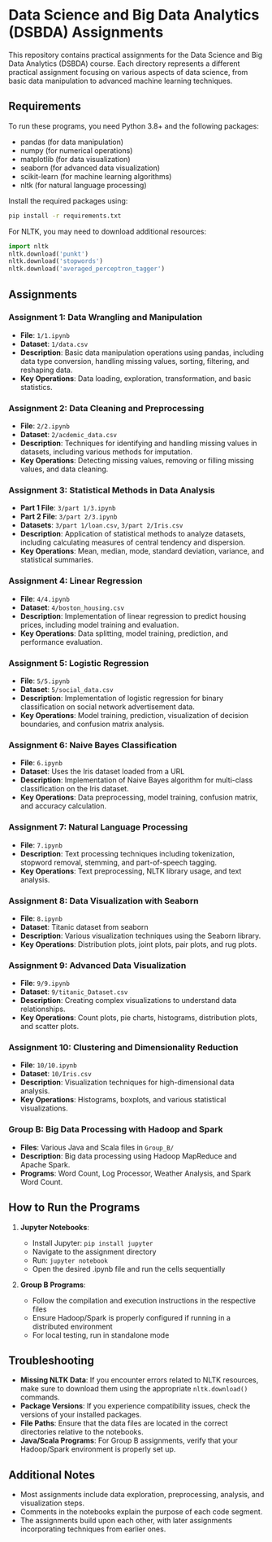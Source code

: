 # Data Science and Big Data Analytics (DSBDA) Assignments

This repository contains practical assignments for the Data Science and Big Data Analytics (DSBDA) course. Each directory represents a different practical assignment focusing on various aspects of data science, from basic data manipulation to advanced machine learning techniques.

## Requirements

To run these programs, you need Python 3.8+ and the following packages:

- pandas (for data manipulation)
- numpy (for numerical operations)
- matplotlib (for data visualization)
- seaborn (for advanced data visualization)
- scikit-learn (for machine learning algorithms)
- nltk (for natural language processing)

Install the required packages using:

```bash
pip install -r requirements.txt
```

For NLTK, you may need to download additional resources:

```python
import nltk
nltk.download('punkt')
nltk.download('stopwords')
nltk.download('averaged_perceptron_tagger')
```

## Assignments

### Assignment 1: Data Wrangling and Manipulation
- **File**: `1/1.ipynb`
- **Dataset**: `1/data.csv`
- **Description**: Basic data manipulation operations using pandas, including data type conversion, handling missing values, sorting, filtering, and reshaping data.
- **Key Operations**: Data loading, exploration, transformation, and basic statistics.

### Assignment 2: Data Cleaning and Preprocessing
- **File**: `2/2.ipynb`
- **Dataset**: `2/acdemic_data.csv`
- **Description**: Techniques for identifying and handling missing values in datasets, including various methods for imputation.
- **Key Operations**: Detecting missing values, removing or filling missing values, and data cleaning.

### Assignment 3: Statistical Methods in Data Analysis
- **Part 1 File**: `3/part 1/3.ipynb`
- **Part 2 File**: `3/part 2/3.ipynb`
- **Datasets**: `3/part 1/loan.csv`, `3/part 2/Iris.csv`
- **Description**: Application of statistical methods to analyze datasets, including calculating measures of central tendency and dispersion.
- **Key Operations**: Mean, median, mode, standard deviation, variance, and statistical summaries.

### Assignment 4: Linear Regression
- **File**: `4/4.ipynb`
- **Dataset**: `4/boston_housing.csv`
- **Description**: Implementation of linear regression to predict housing prices, including model training and evaluation.
- **Key Operations**: Data splitting, model training, prediction, and performance evaluation.

### Assignment 5: Logistic Regression
- **File**: `5/5.ipynb`
- **Dataset**: `5/social_data.csv`
- **Description**: Implementation of logistic regression for binary classification on social network advertisement data.
- **Key Operations**: Model training, prediction, visualization of decision boundaries, and confusion matrix analysis.

### Assignment 6: Naive Bayes Classification
- **File**: `6.ipynb`
- **Dataset**: Uses the Iris dataset loaded from a URL
- **Description**: Implementation of Naive Bayes algorithm for multi-class classification on the Iris dataset.
- **Key Operations**: Data preprocessing, model training, confusion matrix, and accuracy calculation.

### Assignment 7: Natural Language Processing
- **File**: `7.ipynb`
- **Description**: Text processing techniques including tokenization, stopword removal, stemming, and part-of-speech tagging.
- **Key Operations**: Text preprocessing, NLTK library usage, and text analysis.

### Assignment 8: Data Visualization with Seaborn
- **File**: `8.ipynb`
- **Dataset**: Titanic dataset from seaborn
- **Description**: Various visualization techniques using the Seaborn library.
- **Key Operations**: Distribution plots, joint plots, pair plots, and rug plots.

### Assignment 9: Advanced Data Visualization
- **File**: `9/9.ipynb`
- **Dataset**: `9/titanic_Dataset.csv`
- **Description**: Creating complex visualizations to understand data relationships.
- **Key Operations**: Count plots, pie charts, histograms, distribution plots, and scatter plots.

### Assignment 10: Clustering and Dimensionality Reduction
- **File**: `10/10.ipynb`
- **Dataset**: `10/Iris.csv`
- **Description**: Visualization techniques for high-dimensional data analysis.
- **Key Operations**: Histograms, boxplots, and various statistical visualizations.

### Group B: Big Data Processing with Hadoop and Spark
- **Files**: Various Java and Scala files in `Group_B/`
- **Description**: Big data processing using Hadoop MapReduce and Apache Spark.
- **Programs**: Word Count, Log Processor, Weather Analysis, and Spark Word Count.

## How to Run the Programs

1. **Jupyter Notebooks**:
   - Install Jupyter: `pip install jupyter`
   - Navigate to the assignment directory
   - Run: `jupyter notebook`
   - Open the desired .ipynb file and run the cells sequentially

2. **Group B Programs**:
   - Follow the compilation and execution instructions in the respective files
   - Ensure Hadoop/Spark is properly configured if running in a distributed environment
   - For local testing, run in standalone mode

## Troubleshooting

- **Missing NLTK Data**: If you encounter errors related to NLTK resources, make sure to download them using the appropriate `nltk.download()` commands.
- **Package Versions**: If you experience compatibility issues, check the versions of your installed packages.
- **File Paths**: Ensure that the data files are located in the correct directories relative to the notebooks.
- **Java/Scala Programs**: For Group B assignments, verify that your Hadoop/Spark environment is properly set up.

## Additional Notes

- Most assignments include data exploration, preprocessing, analysis, and visualization steps.
- Comments in the notebooks explain the purpose of each code segment.
- The assignments build upon each other, with later assignments incorporating techniques from earlier ones.
